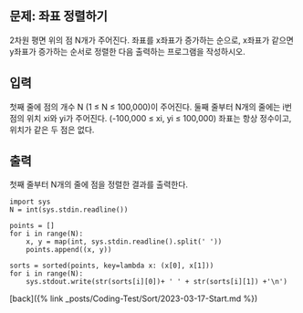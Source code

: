 ## 문제: 좌표 정렬하기

2차원 평면 위의 점 N개가 주어진다. 좌표를 x좌표가 증가하는 순으로, x좌표가 같으면 y좌표가 증가하는 순서로 정렬한 다음 출력하는 프로그램을 작성하시오.

## 입력

첫째 줄에 점의 개수 N (1 ≤ N ≤ 100,000)이 주어진다. 둘째 줄부터 N개의 줄에는 i번점의 위치 xi와 yi가 주어진다. (-100,000 ≤ xi, yi ≤ 100,000) 좌표는 항상 정수이고, 위치가 같은 두 점은 없다.

## 출력

첫째 줄부터 N개의 줄에 점을 정렬한 결과를 출력한다.

```
import sys
N = int(sys.stdin.readline())

points = []
for i in range(N):
    x, y = map(int, sys.stdin.readline().split(' '))
    points.append((x, y))

sorts = sorted(points, key=lambda x: (x[0], x[1]))
for i in range(N):
    sys.stdout.write(str(sorts[i][0])+ ' ' + str(sorts[i][1]) +'\n')
```

[back]({% link _posts/Coding-Test/Sort/2023-03-17-Start.md %})